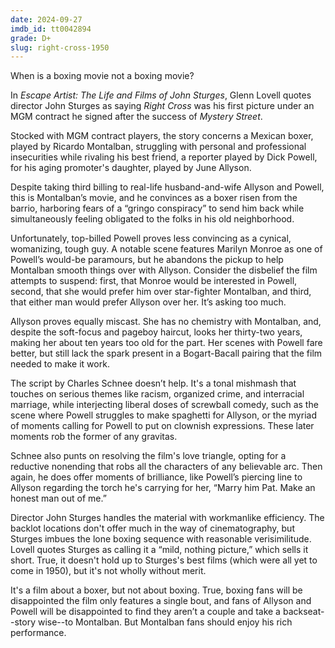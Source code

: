 ```yaml
---
date: 2024-09-27
imdb_id: tt0042894
grade: D+
slug: right-cross-1950
---
```


When is a boxing movie not a boxing movie?

In _Escape Artist: The Life and Films of John Sturges_, Glenn Lovell quotes director John Sturges as saying _Right Cross_ was his first picture under an MGM contract he signed after the success of <span data-imdb-id="tt0042771">_Mystery Street_</span>.

Stocked with MGM contract players, the story concerns a Mexican boxer, played by Ricardo Montalban, struggling with personal and professional insecurities while rivaling his best friend, a reporter played by Dick Powell, for his aging promoter's daughter, played by June Allyson.

Despite taking third billing to real-life husband-and-wife Allyson and Powell, this is Montalban’s movie, and he convinces as a boxer risen from the barrio, harboring fears of a “gringo conspiracy” to send him back while simultaneously feeling obligated to the folks in his old neighborhood.

Unfortunately, top-billed Powell proves less convincing as a cynical, womanizing, tough guy. A notable scene features Marilyn Monroe as one of Powell’s would-be paramours, but he abandons the pickup to help Montalban smooth things over with Allyson. Consider the disbelief the film attempts to suspend: first, that Monroe would be interested in Powell, second, that she would prefer him over star-fighter Montalban, and third, that either man would prefer Allyson over her. It’s asking too much.

Allyson proves equally miscast. She has no chemistry with Montalban, and, despite the soft-focus and pageboy haircut, looks her thirty-two years, making her about ten years too old for the part. Her scenes with Powell fare better, but still lack the spark present in a Bogart-Bacall pairing that the film needed to make it work.

The script by Charles Schnee doesn’t help. It's a tonal mishmash that touches on serious themes like racism, organized crime, and interracial marriage, while interjecting liberal doses of screwball comedy, such as the scene where Powell struggles to make spaghetti for Allyson, or the myriad of moments calling for Powell to put on clownish expressions. These later moments rob the former of any gravitas.

Schnee also punts on resolving the film's love triangle, opting for a reductive nonending that robs all the characters of any believable arc. Then again, he does offer moments of brilliance, like Powell’s piercing line to Allyson regarding the torch he's carrying for her, “Marry him Pat. Make an honest man out of me.”

Director John Sturges handles the material with workmanlike efficiency. The backlot locations don't offer much in the way of cinematography, but Sturges imbues the lone boxing sequence with reasonable verisimilitude. Lovell quotes Sturges as calling it a “mild, nothing picture,” which sells it short. True, it doesn't hold up to Sturges's best films (which were all yet to come in 1950), but it's not wholly without merit.

It's a film about a boxer, but not about boxing. True, boxing fans will be disappointed the film only features a single bout, and fans of Allyson and Powell will be disappointed to find they aren’t a couple and take a backseat--story wise--to Montalban. But Montalban fans should enjoy his rich performance.
